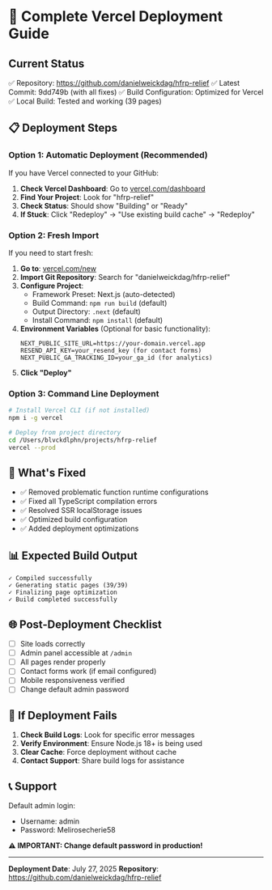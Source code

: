 # 🚀 Complete Vercel Deployment Guide

## Current Status
✅ Repository: https://github.com/danielweickdag/hfrp-relief
✅ Latest Commit: 9dd749b (with all fixes)
✅ Build Configuration: Optimized for Vercel
✅ Local Build: Tested and working (39 pages)

## 📋 Deployment Steps

### Option 1: Automatic Deployment (Recommended)
If you have Vercel connected to your GitHub:
1. **Check Vercel Dashboard**: Go to [vercel.com/dashboard](https://vercel.com/dashboard)
2. **Find Your Project**: Look for "hfrp-relief" 
3. **Check Status**: Should show "Building" or "Ready"
4. **If Stuck**: Click "Redeploy" → "Use existing build cache" → "Redeploy"

### Option 2: Fresh Import
If you need to start fresh:
1. **Go to**: [vercel.com/new](https://vercel.com/new)
2. **Import Git Repository**: Search for "danielweickdag/hfrp-relief"
3. **Configure Project**:
   - Framework Preset: Next.js (auto-detected)
   - Build Command: `npm run build` (default)
   - Output Directory: `.next` (default)
   - Install Command: `npm install` (default)
4. **Environment Variables** (Optional for basic functionality):
   ```
   NEXT_PUBLIC_SITE_URL=https://your-domain.vercel.app
   RESEND_API_KEY=your_resend_key (for contact forms)
   NEXT_PUBLIC_GA_TRACKING_ID=your_ga_id (for analytics)
   ```
5. **Click "Deploy"**

### Option 3: Command Line Deployment
```bash
# Install Vercel CLI (if not installed)
npm i -g vercel

# Deploy from project directory
cd /Users/blvckdlphn/projects/hfrp-relief
vercel --prod
```

## 🔧 What's Fixed
- ✅ Removed problematic function runtime configurations
- ✅ Fixed all TypeScript compilation errors
- ✅ Resolved SSR localStorage issues
- ✅ Optimized build configuration
- ✅ Added deployment optimizations

## 📊 Expected Build Output
```
✓ Compiled successfully
✓ Generating static pages (39/39)
✓ Finalizing page optimization
✓ Build completed successfully
```

## 🌐 Post-Deployment Checklist
- [ ] Site loads correctly
- [ ] Admin panel accessible at `/admin`
- [ ] All pages render properly
- [ ] Contact forms work (if email configured)
- [ ] Mobile responsiveness verified
- [ ] Change default admin password

## 🚨 If Deployment Fails
1. **Check Build Logs**: Look for specific error messages
2. **Verify Environment**: Ensure Node.js 18+ is being used
3. **Clear Cache**: Force deployment without cache
4. **Contact Support**: Share build logs for assistance

## 📞 Support
Default admin login:
- Username: admin  
- Password: Melirosecherie58

**⚠️ IMPORTANT: Change default password in production!**

---
**Deployment Date**: July 27, 2025
**Repository**: https://github.com/danielweickdag/hfrp-relief
